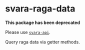 # svara-raga-data

**This package has been deprecated**

Please use [`svara-api`](https://github.com/ryantoddgarza/svara-api.git).

Query raga data via getter methods.
